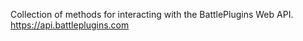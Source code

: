 Collection of methods for interacting with the BattlePlugins Web API. https://api.battleplugins.com
